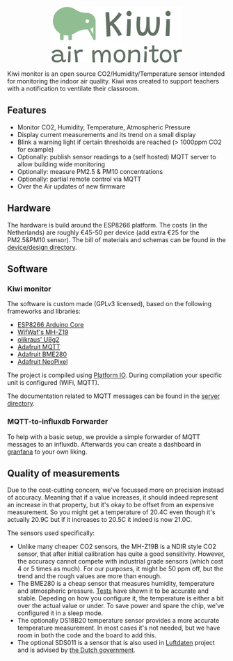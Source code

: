 <p align="center">
    <img src="doc/logo.png" alt="Kiwi Monitor logo" />
</p>


Kiwi monitor is an open source CO2/Humidity/Temperature sensor intended for monitoring the indoor air quality. Kiwi was created to support teachers with a notification to ventilate their classroom.

## Features

- Monitor CO2, Humidity, Temperature, Atmospheric Pressure 
- Display current measurements and its trend on a small display
- Blink a warning light if certain thresholds are reached (> 1000ppm CO2 for example)
- Optionally: publish sensor readings to a (self hosted) MQTT server to allow building wide monitoring
- Optionally: measure PM2.5 & PM10 concentrations
- Optionally: partial remote control via MQTT
- Over the Air updates of new firmware


## Hardware

The hardware is build around the ESP8266 platform. The costs (in the Netherlands) are roughly €45-50 per device (add extra €25 for the PM2.5&PM10 sensor). The bill of materials and schemas can be found in the [device/design directory](device/design/).

## Software

### Kiwi monitor

The software is custom made (GPLv3 licensed), based on the following frameworks and libraries:

- [ESP8266 Arduino Core](https://github.com/esp8266/Arduino) 
- [WifWaf's MH-Z19](https://github.com/WifWaf/MH-Z19)
- [olikraus' U8g2](https://github.com/olikraus/U8g2)
- [Adafruit MQTT](https://github.com/adafruit/Adafruit_MQTT_Library)
- [Adafruit BME280](https://github.com/adafruit/Adafruit_BME280_Library)
- [Adafruit NeoPixel](https://github.com/adafruit/Adafruit_NeoPixel)

The project is compiled using [Platform IO](https://platformio.org/). During compilation your specific unit is configured (WiFi, MQTT).

The documentation related to MQTT messages can be found in the [server directory](server/).

### MQTT-to-influxdb Forwarder

To help with a basic setup, we provide a simple forwarder of MQTT messages to an influxdb. Afterwards you can create a dashboard in [granfana](https://grafana.com/) to your own liking.


## Quality of measurements

Due to the cost-cutting concern, we've focussed more on precision instead of accuracy. Meaning that if a value increases, it should indeed represent an increase in that property, but it's okay to be offset from an expensive measurement. So you might get a temperature of 20.4C even though it's actually 20.9C but if it increases to 20.5C it indeed is now 21.0C.

The sensors used specifically:

- Unlike many cheaper CO2 sensors, the MH-Z19B is a NDIR style CO2 sensor, that after initial calibration has quite a good sensitivity. However, the accuracy cannot compete with industrial grade sensors (which cost 4 or 5 times as much). For our purposes, it might be 50 ppm off, but the trend and the rough values are more than enough.
- The BME280 is a cheap sensor that measures humidity, temperature and atmospheric pressure. [Tests](http://www.kandrsmith.org/RJS/Misc/Hygrometers/calib_many.html) have shown it to be accurate and stable. Depeding on how you configure it, the temperature is either a bit over the actual value or under. To save power and spare the chip, we've configured it in a sleep mode.
- The optionally DS18B20 temperature sensor provides a more accurate temperature measurement. In most cases it's not needed, but we have room in both the code and the board to add this.
- The optional SDS011 is a sensor that is also used in [Luftdaten](https://luftdaten.info/) project and is advised by [the Dutch government](https://www.samenmetenaanluchtkwaliteit.nl/sensoren-voor-fijn-stof-pm25pm10).
